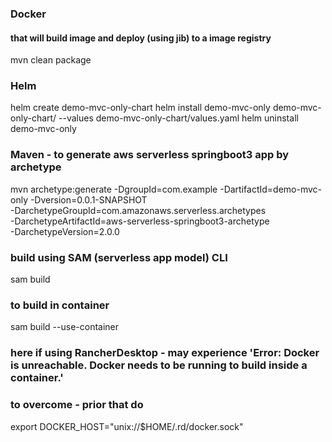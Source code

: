### Docker 
#### that will build image and deploy (using jib) to a image registry
mvn clean package


### Helm
helm create demo-mvc-only-chart
helm install demo-mvc-only demo-mvc-only-chart/ --values demo-mvc-only-chart/values.yaml
helm uninstall demo-mvc-only


### Maven - to generate aws serverless springboot3 app by archetype
mvn archetype:generate -DgroupId=com.example -DartifactId=demo-mvc-only -Dversion=0.0.1-SNAPSHOT \
-DarchetypeGroupId=com.amazonaws.serverless.archetypes \
-DarchetypeArtifactId=aws-serverless-springboot3-archetype \
-DarchetypeVersion=2.0.0

### build using SAM (serverless app model) CLI
sam build

### to build in container
sam build --use-container
### here if using RancherDesktop - may experience 'Error: Docker is unreachable. Docker needs to be running to build inside a container.'
### to overcome - prior that do
export DOCKER_HOST="unix://$HOME/.rd/docker.sock"